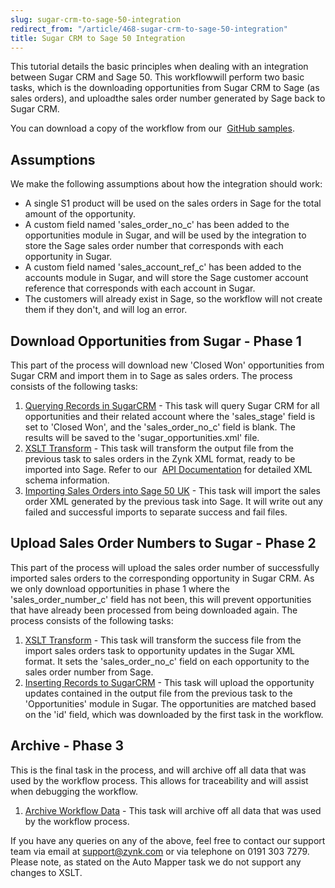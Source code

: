 ```yaml
---
slug: sugar-crm-to-sage-50-integration
redirect_from: "/article/468-sugar-crm-to-sage-50-integration"
title: Sugar CRM to Sage 50 Integration
---
```

 This tutorial details the basic principles when dealing with an integration between Sugar CRM and Sage 50. This workflowwill perform two basic tasks, which is the downloading opportunities from Sugar CRM to Sage (as sales orders), and uploadthe sales order number generated by Sage back to Sugar CRM.        

You can download a copy of the workflow from our             [GitHub samples](https://github.com/zynksoftware/samples/tree/master/Integration%20Samples/Sugar%20CRM%20to%20Sage%2050%20Integration).

## Assumptions
We make the following assumptions about how the integration should work:

 * A single S1 product will be used on the sales orders in Sage for the total amount of the opportunity.
 * A custom field named 'sales_order_no_c' has been added to the opportunities module in Sugar, and will be used                by the integration to store the Sage sales order number that corresponds with each opportunity in Sugar.
 * A custom field named 'sales_account_ref_c' has been added to the accounts module in Sugar, and will store the                Sage customer account reference that corresponds with each account in Sugar.
 * The customers will already exist in Sage, so the workflow will not create them if they don't, and will log an                error.

## Download Opportunities from Sugar - Phase 1
This part of the process will download new 'Closed Won' opportunities from Sugar CRM and import them in to Sage as sales            orders. The process consists of the following tasks:

1. [Querying Records in SugarCRM](querying-records-in-sugarcrm) - This task will query Sugar CRM                for all opportunities and their related account where the 'sales_stage' field is set to 'Closed Won', and                the 'sales_order_no_c' field is blank. The results will be saved to the 'sugar_opportunities.xml' file.
2. [XSLT Transform](xslt-transform) - This task will transform the output file from                the previous task to sales orders in the Zynk XML format, ready to be imported into Sage. Refer to our                 [API Documentation](zynk-xml-overview) for detailed XML schema information.
3. [Importing Sales Orders into Sage 50 UK](importing-sales-orders-into-sage-50-uk) - This task will import                the sales order XML generated by the previous task into Sage. It will write out any failed and successful                imports to separate success and fail files.

## Upload Sales Order Numbers to Sugar - Phase 2
This part of the process will upload the sales order number of successfully imported sales orders to the corresponding opportunity            in Sugar CRM. As we only download opportunities in phase 1 where the 'sales\_order\_number\_c' field has not been,            this will prevent opportunities that have already been processed from being downloaded again. The process consists            of the following tasks:

1. [XSLT Transform](xslt-transform) - This task will transform the success                file from the import sales orders task to opportunity updates in the Sugar XML format. It sets the 'sales_order_no_c'                field on each opportunity to the sales order number from Sage.
2. [Inserting Records to SugarCRM](inserting-records-to-sugarcrm) - This task will upload the                opportunity updates contained in the output file from the previous task to the 'Opportunities' module in                Sugar. The opportunities are matched based on the 'id' field, which was downloaded by the first task in the                workflow.

## Archive - Phase 3
This is the final task in the process, and will archive off all data that was used by the workflow process. This allows for            traceability and will assist when debugging the workflow.

1. [Archive Workflow Data](archive-workflow-data) - This task will archive off all data that was                used by the workflow process.

If you have any queries on any of the above, feel free to contact our support team via email at support@zynk.com            or via telephone on 0191 303 7279. Please note, as stated on the Auto Mapper task we do not support any changes            to XSLT.